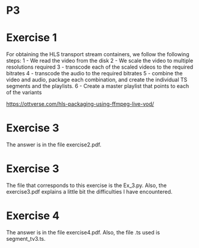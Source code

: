 # P3
# Exercise 1

For obtaining the HLS transport stream containers, we follow the following steps:
  1 - We read the video from the disk
  2 - We scale the video to multiple resolutions required
  3 - transcode each of the scaled videos to the required bitrates
  4 - transcode the audio to the required bitrates
  5 - combine the video and audio, package each combination, and create the individual TS segments and the playlists.
  6 - Create a master playlist that points to each of the variants
  
https://ottverse.com/hls-packaging-using-ffmpeg-live-vod/

# Exercise 3
The answer is in the file exercise2.pdf.

# Exercise 3
The file that corresponds to this exercise is the Ex_3.py. Also, the exercise3.pdf explains a little bit the difficulties I have encountered.

# Exercise 4
The answer is in the file exercise4.pdf. Also, the file .ts used is segment_tv3.ts.
